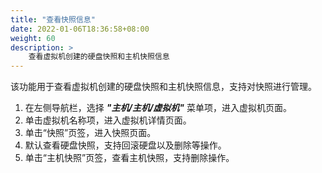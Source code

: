 ```yaml
---
title: "查看快照信息"
date: 2022-01-06T18:36:58+08:00
weight: 60
description: > 
    查看虚拟机创建的硬盘快照和主机快照信息
---
```


该功能用于查看虚拟机创建的硬盘快照和主机快照信息，支持对快照进行管理。

1. 在左侧导航栏，选择 **_"主机/主机/虚拟机"_** 菜单项，进入虚拟机页面。
2. 单击虚拟机名称项，进入虚拟机详情页面。
2. 单击“快照”页签，进入快照页面。
3. 默认查看硬盘快照，支持回滚硬盘以及删除等操作。
4. 单击“主机快照”页签，查看主机快照，支持删除操作。